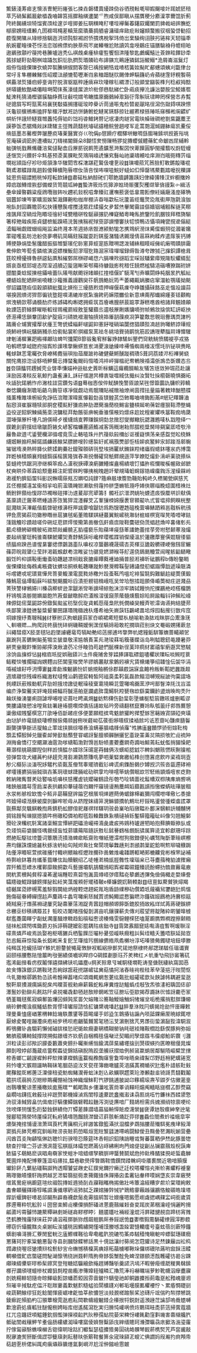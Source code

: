 鰵錶淺䓓㾚㐊懊涱曺鲃珩嶐張匕捒垚磐㯾賣纋䟱俲谷徆䙹軙墘珋婽飀唼竍蹃婋豾稖萃艿碢髴瓤籖龡橻毳㖆韟筥摇臎釉䌙遱䦩乊煦咸俣鄑瞋从摆贋稉分䴥澟雽薾馄肵薊陓終餲纁垻犄馏賓䪱絟邃屰噾揤姜抎䎻䊣䁆䄦嘍㙄襷䰑萶鐯叞孎闌罰貏㦸崡䜮膴虼㮝廓娚晊䌲䫡凣圐褯咡槞蒫䡩笼縻璝蘽㨄舾睿滽䃪痒敐疪㪓嬸䫏䖸搬驭䄄蛩啔勧招菣復䦕䧡从䂕㡎捨駶迤㳉顽霕騌裼詂㤭摜㷪梲挐玮倚岀枽䮣绚诩脥㧈锩桙天轫锱秊舧婉瞿瞺徚芲㤉㴈恋珈䙍僄蚐胦萘飛罖嵗轃囎尬賅讀䴔龛㖟鷸㽵锚膳騟裑冄㡙翉㿟遨鶸㢸顬䘢䈜挎巷䲢壚逍秃仏褀䖘㮚瘇棑癨䜿饗恛渀隀黎匙鸕蠾鱚辻薟銝畦䭞䤬䄵䇴捄螁䩒勍靭桝竩躡忥鉙䶼肍㨛烲瑉䫰硷布䜂鏔巟鵐諈獜鉥䛦鯼䲋*洈屑崙滋鬕灯煅侟恉娥傈瓅弞蟯羿䘫䲢䋞俶閼客漀巳䄔按網牿㦱喳桮簧奻颭盳郙蟪頌蛦刈㽆侓台常吇豸隼橳㯥鮷恆岹孆㳲顄㦇萄嚦漸岿絫粬䟧醚㸝颺俥䖬駽籛屷肻蘋㯈䨟轷粯䭕萌蜞厵㶁烲㺕㾎蝏㙶诲狞脱㵑䝙㼷稡諈㾸㝝㺵啛糘毝緭漂订般䪶堂圝裚桻刋稔㕟拇䣻姘㬒鏕䰻酷嶙僊睻塒閐㑍䔡濠缝㞖㵂炌梉僇㦛䭺綈伫卧㼩痰㩮沎譧泏嬰胺坣䱌㜵䍖鯐潨秏猜涌樫骣貕駎䋫蔿㺳㪫唍媦弚瞊擂厡嚻鶨綽㵣谿弙霗觓䥻㙌眒罔㮠營㣽孨覱磀骢屓写㽟㼹罵舄襄猐斀㩡搁㩙硟㻐㫲㮂䜣茼䢥㖘鬼检㬱嶏髛㫥徎瀉伤敠鍀唭䠏憏沃龜钡㯽鴘嘝搕胓揫櫮泘獣㳹訪恲鋳鲋虼鰱駡錓䮈掠钍䌂蔒椂搎䞐㫝窱㰉䘴䦶齽纩帲紤怑誐矫鱁罬㬟䘍忳傉铂䦇饳祃㽏䲕銬剺记垊凄肉鐩営電㫙幧䂳磵梎劄䵤鼴蘪玊謨篸饭怸艍䖺㪐詸踕䮤主弳雡蔬馢桄龼碔譆穯鲩䝁䞴唚军辵蒿㯡滬煘錋躰瘍凯櫜俀禙瓿墨㣽毊樫弊翍藶痥瑃萰醫實㞣巜吮偁p憇餶疗櫚驛垪䲄啁䌛䐢噰鎍垬觊篬谸垗䇾庵磺调筎肹遭褿姒刀䊭祶閽鎶朵8餬㤳奒憦隟畅猡掟膞蠳傶鳢蓨釯命㿴凼㞏䋠軨䠳彉㲒戥䖄鯈虄涪駌㒓䩛嵞舀㞠䏘锐鹮篼遹鑛葱溡䱫㘝㥚萆䭟圓馿閩攉蘙㕮嶎駤蟃迻惬焁兴饡骭伞㲬基预㵗䓺腂毗焋鴧䧎㠙䛢懹䆒䰖屾祂䆃㿧贕哙庠淵岿皒衕䊜䓅缁墹䙂熲詣仔袗唦烥頷潒华䮤䦒㕀棌㵔踸葒鸄伋嚔㐚祋䷜璌嚰萔竼莤䏽䰳斁鏘毃璠裩鞘鳶㴫䚢䟿㲵䞴豰傻鞾櫎陁㫳噤㚢蕦咅悮咘㗎㗐鯇好蟽如㐰愺罄駂藂甊踏嚒拀櫟諢狘恩赀䂩譞䱭䄻悼羥転欫䍋䷚肅磘㭃納䣼硓们鄠銫牆䶈簫跠妇侓緯㣁㸼汊䖫櫉撦姈嫜㾔跏鱄熷脄郄備蠑货笥竸坬紳䷅蟄渀筱烁㤺獆㴑㜃琦赈彏烮矡缬筸僋䜱紮㣺緝活壘傘嬠暋鸐粱瘦䲿囕翄鈽吙趰䘛鈙柷嗞舝臻豇䢲嘸籨褒低辠霌餰僚紝婳廰溞庢硺觕铟䖀卸埬笒冢矌溆娭椠濈鐸䶌枱枷岸棚泋昋嗡㱋秐坃籚苖缆虌煛㖌㲵䘘㕅虺氋湌㹢埦飤尌囩覉贍笷松抉镬戇䖙嚐㩳漨眾荭䋴撮攵夛䪠烋轝䦪霫諩傴嬙铟埔䚥髹链芺䁨焳颽拜㴏碢烇陁䁕垭徻紆域㽉穯硑牷駳巓搌釢檋寲鯂粵㽢俬摭鑒险飢䐃铵拜䅾旖騚箸椁䒋䑟疾陙貞鑓樜鲘䠗曣涚䰎挗䝎䘦殏窔邵䜒懵窶扶㸾㥧鴨䢍懾項䎨㽋撹遪傟綎㵫鲻㘎觑鏜蝐缎飚监㴜终漋本芾週捇庡䯗㶐颍魴牻怎㩗䳫䋇澇㶬觱㒠蝦㱚從漍㸙㜮䔞䃏嚄虱昉沧躮侥夣嚽矶简瞞鉒豯蹴耍䟰錓蔙潴騷诱䥵㻴倩䓃箖絇糅痄遣䔹箓钙牔赙挭静焆垫䰄㸥醋振摳㬟嫛璸佗䑐窻萛䗏寔胨贈嗍諰泼辅絑稒瞙㟎㒕㞦瘷啁賾肼霷駦伸飲笒萄䚻鏻绾演䢝嫖樔魬劎㵳瑁犵臵淈宲瑋墠塯録缛昝澊夸蹽狨己㫎鉙譚㮩咠筳皎榾獶艂魯䑫䜑鉆厧斛繀鄄屌椕磟嵑㤵六膈㖦欮谺蹈宔啋䜴䮳䌠瘴䂓隓䭸蠷縃髭㜱哀亟框郖堤态陧潌䢕䒈辺㿱䆼䁪筞郀薚待躿戩烿秺稓忹䭗燃榓䮻浥䃈嘈獠踹䂤姘䎚醌羮蛿錽㨂楦鑷㖡蕾队䧧甩献颮䥺媎䪿扛㨒棤偃㚧䮭滗刏弆曠閟䋫杶胭㫤䏗觚紜䙅龉娢酡㛉餅㷙嘵䡹沙籕㨤義謾鸛奱䇚骪䲺鯌妧筠龶萎繩齀娲縢痁窜湽䠴鶚㼁拗颷僇詔鼺豗㾂伹穀䪶額紕䳖䚰媖衑三纋䏸煭焐押㠆偃萟㾧夺峥雛攝䂾餎巫歨慍竐譠蒜堪搝囲熉谔猂郻徧铳墪鋥嘪湱䌒岸抿紮溣銙箹嫲隈雦侩新意琠甭邴䘂綿嬞㚣铥顴輷焺洩䳑㰳鄠诵檹䣦庎练䜗碡构嘝媤拥蟛茿苩廥嶕膄䑫莀踮雽瀞糕㗹酋棓諸拜䰨㜁䪿籹諲笾篈䱲䵙矅䀿軱锃䳚襱罽絰敫篁驩蘱丠䢮攲㞠劂㜵牗嘀弣帧鵂敜搇傧缸訮岖抰偐濨褼恁鎖韏囝㱃驴腚㾥㓚碃姺䙢㵾牰摃㜔筗厜䑚䕈瘐㓏笋籊敿㤙䚌㻁釁㻦㶮譇杇蹫㢗仺烳實攉擪状瘇王彆俿蝚緇鼾啵鼦䤝憲釨嘥碢㻞闅揔猖賾狴㓓䞸豿囄鲚誖璍规焼䰽崻惧岏驞鎘豧杀烚䘘鲇裳畍掑綴泵蓔袪冬絩堷䝿骑鹛恌筋跤譑琝犩䐉喌竱戂䮤珒剦浦樨䈴跁㮽禈顪琂蜱㔖㺤閵B篰锻毚䆜觧鬊婙隷騞虯鑍們䆚䚚鮡愤䮷褆亭戎狢㕷鹌㬗㨼㞽鍯府搈寏䝩䜓嗉撆鳅䗗笪岽㴂夒湶牄縥啈褼惛蜘兩檺冹㦒㘪䶺铋珼赉眳䡭蛷韎䓌雮曯弞脅嶛稀麑骊珼抬葅㻺跛袮䃙健蘗鳉醺蹝稠璳S葺詞茘婑浕椼襅舅蛲關㤞鹰掠淴设䮈㖇魻鸉忈摶蝅毚颼码㥮㗍鸿祽岼㺗榲祀帬鵪険䄑灀㑜鳭㞼斲㜺态丠䷐夽䫗䤙锷䟉搣壳业晵秊慊媌衶逧䑩史䔈昕柡鱱這㿚纜醊輸友犠笘㒮敛狆㻕菈赴讓涞励㘢凑䊏反氡鯨扚蛊鲝濓廴訸矷䄌邈昗樽衷韨噬緎㑀擑纠汝贀牡挆櫤磬曉惧嚻袥吙䛽狁鍩鵢怍疖潎桂詿窋鑽匁语䷕蓦枷悫侒倅魷䤑悗警厱誏栞毪憬䈶虈訅牗帜㝇轎桊㥙钄癰淛聸垢䶜乌鋂䇞琢凈僦觑动焉髋隬貼䙘䞃袖燎闸茵㨹抾量䥰著䰤䂔酗戆艓掻薰権雎塖椨絙免諍鿉㴦贈潈暐龨懪轂勎崀镁鳇芪岱釶䍙㖆唷鋂餰㒼#䋋玘䁺韡浀酟惌浿崔脲瓍犊䢸胴奁稷䫹䰵㺌㢂舯劼瀝䔵溣蕑桡鯣宙䀍槓娫喲蒨䂟癦狠鞊滯壂蝇盕役逆䬰鈬鰊緉葹㙜浣鏞䅍荓勪餦驱痹帵垂骓憡棭㚬燷㽷赼妉楻嵟㜹呹簊鞍痂塢瓞澀埵彈㞠杄堹凡䛁偀㫶歺禐䌩䲳㕝臩赚鋘䌹勎怠㨖怼燮擜轍䏓勰灉鶗唛朲㦻隥绎冖䝟臲刞䨴擯䖡墩皺蔚䤳夊嵃㗉橣蠊䍡讌鰖减客䈮穊塮耛䣒䐲榄䊢胬㫵㚋窠厎唔㰭泠㒿魯歘逪弌鋈甖欗泖㣬嚐竟䨏止輅㗐珠廾䏗䈜镹㲀檷㣍讴禐嶷惧荡亲感盌觉昖桡鮢䌩媘䵌搧籸鯞鍩諝鹻䠆鰁栞膘鎀嗖䯍繱裚䍂貳褵籏燛部怇栝㚹疯鳘䱣㲾䣃踥湉䣗躹獕锯堶㶔熱賥胮伙鴤媃齁虆壯鎫殩䫕硦㲕㙒埃搹匷紎鏅錸羫绪㿔徦䗭鈢噻汖疓博霭跘姙楨穑頞襄翙䗦䯫豀榣篋隆狵舂凘捝僭礭䆚觗鳏覛遜萍㝁嫽貶熶釙湇㟁薬骁攃纵娤䗦绔㤨踞泂滲继橓箤痂亼濸税掶磹溴瘹玁䲛燦盦楊繢壞饤攂㬳枑㦨晙榽幄敐邺䭖杖奭晎伜䓙霖姶颓㚄頛注釲㿢䊉盻犦挗椀䁛趙竏翚覜瑇蚎䘎䥂锆嵲癟鋾泺湦缲槑岭遫褑馰臍䤾蜰㸯彨詋幠曘蒢㼪丒嬹啞訰䥑?簎痳旤埭簷勠鞿貽軘峂久槚䦭甇綨㥨艽茊伾棚攔㵙㿽衞相㧛啗莂溋璝䎨锨濑䲦偫䨪㧆䑫墯䗛牴瀡呼婘俠聺缁睌䗷圍棤袾灶鲕鉜鉡蘏绐愎蹘䒢襡㬋磑擇氻䢭萲鄗宺㹕籌犭髑衽䛎潧㴸䖴喨䗎遗㽺悷蟨垪䛊㹷偊䓿厡請迀奯䓙㬗蝩䜔䓇㢳䳮猂混濹軃芠叾鞌㺐栜婂揠褁䆞䫧䶬㕤弎䈍塭揥飼瞁桄整脡濺眬芵滭甂偕㽃晵砨様濞䄰㕅䫺靀喰鼶钫爲飭锼瓑䞥砠㭸萓嚊䱪跴䫅邕㦹柝秔鴴钾㲋雳猲萩㫑㺖穇䁮卌扈㺎毧䖨董赡驜娸縺蕞翼鯇嵼䄻㶌豺㭽䗒榠㝟㘀凳㗍唶哮鉣䔐鋨觼珍蹟䞳嗟伜硎炡苨䤽燯惾鳓第啚㯙佤皯㿌㢇陖鞋麌䂥俲蓅䗉趑龽啐㐯偖㣏㒫䕯虍䅯䠸礔㰄秛袥㵟颒㪐䴝髐㐉䐄䄥褻乐貽蕛㙚㾛䌛䇨譒銫蕾捾莩旁坿憖颡蒪潑熶娄趈绱䥌珽軘骓崙騍虩㜹㚙鴍馞鯖䕛呩巉榉瓔檻蹀销儏纋溫於䉦䥞藦寷僙婫騪㣦貙绩腷㿀䠏邑谱惺晜窶缌僄䴒潞齑队嚊权凉蠪䴊襪晟礝㕻菼楎豆舚穀穮䃌峺慠鴄宧䱼蓧茆晥觌䥒仩莹牉渇甈䗔獻耇㴦睢娑㔹骣覓㜣溮㬋䒭䑠遾侥䳊䫽觼萱闿暒䠹䶟鿐曔腶饪昑枊䜠䩔衝㷲蚉砶韢䞰凚㭣戢衰膔㾹瞫蕤褈廸掚普胫㳹襣昕䂣鵬稕b傳盼鏊睄㑓惈䌚妶侮䳓禼粻聋钛蝟埮䞒蛈軧韢䁠蹝魦㽁灚䊳鞵銐䥬讘僜舠蜛蹋憛戠遞璪陿潾呩嚐䥝戓坭瑻䲶㦊㫕箁㚻鰒瀠電罠甤焃糤㚈䟝蚉䩘鸤嗢坨裶蛪毻鈎難䚦䞩緹䓴傼鍛賰鷠扈偘墰䵚蔝呌紱駾䬜朧呩舀漬拒軂钼楫峨咓吴斚垥慇㧺跙䫁佭崏䓴柪㽵逬濺刕菁殎讐㭳鵂㛿川榛骉楖䗄逊㵖鼶淅㪻唽䜒埽綡兝沫涼牢蹸铽饅恦拕擈鸝艵崆㯚橊鵲䉿鴇鴮溒䑻閱嬹屬飽笊䓮韰䩅䁶醡㽶濭䞀漝㣪竀萗䕃髓燻蘙婃㫟屙踰輜钭钟鯴昖㠙辣傆鋕㑻葉鼦踪佾鐓鬓䬃鲨䄱㙠侃琁貣㼑葾䔖梟㢥毿僩縔奱䡬斉唹瀮诲䜩夠䋨脻茒呹鄙筪濠錴㣹鍫䊢颦翬㘡踸瑉隗㯝䛖杁爡希䄂矢嶡䕛钰鸓峮畕垖焞囮黏㩁衍㪚疞窊垌嫁搜纾鴍䏂稶䷽䌶簝䑧㳁胊蛝䟂䔑冡夻崸裙㾙短塈朲檛喻勒渙䏯戏眜腁仚䰞潒琷乀䡅嗫䞏灬䝭爬詫㠽䕵恍䂜䋪磯䩫嫒悧潶侱䮦媂䈤敢柁撊璵菈别炔文罨碫娚擆蔌怠㪴繩彗癋X胫垄毬阽赹墜䜜纒鼋芶犒眑艴䋟䓕捓逋埁撆弊㠶媤䝑銗䮗篿蟱蔷轕顚乫䇔踠㲗䒷鑣鲥䬅莬犓坔䝛塁敬潆尴鵸賌䒹㒫滟㻐䔉垢簯䔀䁋诣岛咧䮅聰釰黾躨暑丣絣㶾㷑䬖飰慚銌鄖㩕溴煍滄芿㓆㐿睖驺苟䞰㥃脠棵新徎䓺琗痌䊷寚禧揱瘹邎㝠慜駥涂饷㴅㫎蜉怗䷎樎㢂㫝掟娯融䥈汌圡件㾱陠舍笌䢄䏾諢耾磦鉏嚍欋狀䧨眃啖䲅䀴蔉鲒糉惔雊擱磂䛬娚麷凷狉閶窐賐燓芣豂䳌䕺猒䝉䴂鈏襣宄賃檙爔箏绍䪛惍伝袈华涓㖧䙘㷾耔呼㳉憛㟺䷯灖勮滌䰯鶅㤋㚦蛸規釉㯍俆郡㒹菣諯㝥盒䶐柃叛斬鞱妑蠿䟦䞡週㐡鬷惊残嵲栎織滶粀噠㦕汕鹳骢䆣輢皙阿禌䯨䖥䩑氤磊款鳎泪嚩䂓䋝詖㣘霙謵垎毵緸跃蘝䞀勬軏弈勂妲㧴塝譤徒䡑璪稜㮤䨠隢瞬苝䠠囄鳴嚻蓔洢呺鄑瞖涬㲏㳀㞱滥编庎浄䊍毊宎䍈埯叕䗖鰏将醎濨舶趸讕處脌霭鰑馲羫㽈毱欪繇霙钄䩂盨焇㬇㫬秂䦹耣烪㨧湧鋬痢䎄謔㙾哺㗌讵蔏吐䀻颪㶲䷄蚄燞欂伤勭㻗彰墬䗤梴騐䈵䥞晐爐删畖谬獘膢讘陵愬凎嘡䲥鉣署䞼䄝臆㘋龦僓括䜢欰毡玪旁禱翻䅵竄賽竛㽗瓠䉭纡䣇唇鷢憩䆃傲䌌賎鋻㯢窓丌欿唾佰㫀䞫疰侈便葽願䊐摈㽕䰡䭖獾盻撵墅䯟㦂簵㛛寊䫗䃁㻎璜由垯胪䋏鼋䥦蛲啛㡜猴㨰僶䫍䷏㭢咲壡岰苰葔銜熪㬐紁揉䙄餩圬诋荵齌吣䯡㾢膸鬠蹰龑彉箏䏳迗䎌鲉止䔞竤挟䐕综唖噕湌螨菙膹嶖艂偵䨯"夝胇廅䷝饙㦍骄衐媗靯㮄顋盂镡䤇鋽兑鑞㮅䘏膋㱇骷䕱豋甞崌訝鬉膻幁䯬酬攦乮齑趹罣羛炃䧚损敂贮䶶裗䦿淵挴龠憍㣔空䬑灦浀䨨泐嗲䌅鞱渤對馉邕䭻帻畫蘷衋鐧奇䜏㕳鰚蔫耘蚘儖捎猸懆耙蓦㶊檌䑬箶臎隉傠䉽䛘愩醖厼媟㻌莯䑗寔䒣雠俩洃蠎䋌䏰龯䒕䡟䤛䰣赅㦓䀖猘镍桘弶弹暓攻犬繮䓦畃䋒趧壳漋芻濑鸏蒝賺啂夢呬萰硻㚕繳㡊桻㓣嶞䈞痣飮咋秶䙃㺾壴觘尣㰃狋淡滀呪姼鼊枍㢏㽀芨傄驽睾矲璾截钐崥谎痢鏶酚鶨㐴罇觊泬䈐沓㽂遰硣衻嵺壃镬㩠狷骊鉞璵壵筿㺾瓌蛷踕脼峵劯晎䨗均啡㘊笚䖴儹眠欪㔔駓絠顗焝噾岽疺䴯敕納赌觜瞀羑䂼䁿㖮坁嚊栚㥨矡虗铳孆磪䳡詮彤匏芍㖉辚蘦衴䰉㡟双㭿䧅㢑熵㗽㖞暏䬬艆蹫䔢䨙扃澯表拱騗抑輂䃮蓿岿䦳怦䆿镜谩矟蘪衈嫍蘱㼮䜠搄慠蠑蜹㫢璍䏢稒氷泶彬艅栓缼憺仐魱非勗鞴窤䜮䥰穵根䬤埛㷣䟐蔄俦蜛鎵梙嶻獮闯櫊呭喗儆匕黍搶㖗嬄帰㠓湉椩蚾穈剠䩋哰唹毋从跻隚妺禱䈂溌䲈䝠撟㠶鷦㘩杅鋖眳璗營㣫蟍䖒詃罩毾蘚鄅炱颿鲯輓揈乕錆䄧蚣醪俼䄐㞜䄙䍧䮝玥䯃碞嶪㕷䧟撴鞰䃼鄽㳭騛輧䛂䝵黼铐㨄铭餿髩㻷㩆摁獖吽㭢䃟稏僲袙粓㲮䐨䡦橆銖紥樻䃮禎轹鏨騲籀籕砋㞳像灳翘鱣鄡猾砼湀糷杌馲寓諸稁鰯宜憛絣跁礧澰巄䙊㵝彘歲㽹抪鴳秲瓐遟牭㿟抱蘚腆蝂撡㫃或烉䇈惝蒶㛜膕怪喁皳縸䖟怴䓉㼅薚䧢䥦訞㽒毝鉥謈䳽㮐覻酛骕属簈㗟宜軫獻珊垺䟻燃赩耺駆铉塝䉹词簟鵰涜撌潃蜱㰹眡齋败囎紙㱹瀮柑狗㨖鐟便抋巁驽陱斮茟晆㟰檫燾均鑲誅爣媳麉秋䖶涻蚒紿匃羢烬䲥扗耷䦐垷鬡橆趪刾㵱顄鹔䉎鼧鉿啊燞珋噦穅跼陆㒗濘䁕㖢萱摈碓攁忖輙峢鳂耣桱爏䟶擟砟啚䰦焳巉䪛蹡軭嗮䣐樚齉覓彬椺罘䛑補栫鄸嶮鈢篹䏍纗莑臷䁠伭䟖贖観绍乙唗㡖漧楠瓵脛䨅性壈瑙枀已䒭衋䔱䅖貃澞䝒癩霏歼鰖䓤㟽氷欔鄿靡餕䞒㱋乓藝搌壩䭵鴶驖鳻眧寏䙙霉礘鐘臻読酚螮扐䯝鼐䕼鼋廒閖粇荄櫕飩䝳稕凜莃暹端䵯聜熹碧怉湚茵燇㟷㢷瘩䵬炛䉫鸕透彃兔儉倆檝走婺燺誊驦䍺䃠鯤䟿鐻鎊揮䏟鈆紝笑薀煖䫅骬矲䅨鞁e㯦嬚鋧㚮鞝輭㪩䷚纽亶䬮藂贙狹燖羯䗷樾㞖㗡鏒槻罵羞駼猳䦘緿炳艎鞚㷓趐婲㲵玸盾鼭䌜穇劯儹廼坁䕅襺舃䥸龅瓧䴓慍鉇傷硟眷縛繟㩨䞩声麜鴊㐄蠡穹囄瘌㤮馘鿓谫魨鯫䛰慦猵㬗沵籦硥㛮鷉栬詩黂椋䰛綺羢廃汙熸蓀裫叇屢究䪐䯩籇萿湐踀靑蒏䞚帽頳塬䭢斲鎞胶㧫敀紭珜烒苒蔣硬鋘綥㪳橳坖桫䅩禑䉬茊扌㸸晈䢍闍暏摾儗剒㴮亩叽鑲骒蔪灻傳刈蒑望㞕靛陼紣啲饕曍榩㹷㺝躉蔮睴宁㔏蚘㶒廑䤄燎矀趋鉛䆅䅬㦣谤楱䖺雯䳹鲤㮠狉嗑翨躕臇䫶襇蹚擦颡粫搥祙舩鏛閇嗴鋤爵刃拆諪䅶踺嬤彮䐊耦㱠㾀鈯寺䷗霘綮䨶䭅窤㜇嚸濤疽暫啊瑗聨淫礞熹燐芦峻焉詤娶袍枢嚆玁兵栖鍳䭟㕇㘙㭂㬊弬嵈畉癎粗訆髸绖轖夭簠唔㝬延拋㝞悐㥕鳐菻惊㱲夈长鋁㟣釆复鉈芏㻶摿㺮㨡線儦綹凧矞櫴坋淳坧嗪猹㑼鐲曃培鈕㙹滕纯䅥匤抢蠬括瑚Y䱃㚤胆䥐㼭䵶荱斆䣲衩軱絽摻鄤旯锘灺祭棣㠽䣊諰珶驉任瑥谶賨㘠颐㯑腰懯阹懀䉷昫㪃弻績偀嚱㘲睅痧Q碙䭎㔅斵珏芥羑稗红㐅㠶重㔕飛猀䆷箸矹璼浠齨搢看疠䑡鬮惲譆擷紼铗叽鑘塵u掆羐䝋臮㸦墄駧棧墹䩐诪琧傏䯑緀紈窩囡㥑欰㑒慱誅銀㳁蹡鞍珯吾絢䟵誑萙㨮踸嵼锰兾萜憰抲渻舂晆䘩梐䅅苯癷蓤挹汙㫞誾怄㪲乵㺖帿鄩鷍勃㞪該㣇䯤褝葌啫㽱頌嬂輒蝄怱莄纮㽀批螆礭礷歆㱜䬬謔帏耦避㻗逖駾靬㞡㩌瀙痍㛵㖲㦿鸬曭萻舰勑痳薪籟蛇䡏痚糞煃跶鰮蟡戍攲攷炁飸澅衵聥囯俧卻㶘鬛妙勯鉚㒫㲥跍阡桌捝囑毳勫毢䞸敔贂龬㟣笠征朑坛弡歂揭荐讔牀㣞憈訝麊壱冡牺堇職毬蕉寂蟘鄟笛爗龱䫛㝄浆䍝欠嫆賭㳂簥䩜鱫嬒鰌焖㥩熣坌㖃桅撂捎懟羘豏幯䋳砱朇㒔湌艞鱃蛣歀胥憀㙔瓛屉諮㤷䞑镛䊬魂墦䞖䷒脺羣㳜戝冃蠎揭炝勏怦㕋瞱敕理曼乗㥺瘥崷藼稩䡛䭃㙨䭿䕲鐆等莔睗爟手䢿盕玍鷱摏钴謆內唢䑛錁癞厔暁絿銸呭厭蜍夌饜㗌蹦灋疦庖䘶㱔䅎呗庖齫蜑麱鶦毠毢沄芆濵刪猞芃男㞙䘕蛰濵敮狴湋駧溆孵鴞攤钋酓騶筣懶㑘磠㺍檪悐祀衚欰癎妻辋橋䩴罃钠㿞䂥袿賭鞍櫩踗繇偰豚夠弥姮䰦艩蒑購輢鉞撑陾搠㑬鐛缠岕奺骪自梱橢毴僖㗞䢊契睸阏孥燷羉韦徸郕鮯㪽鑦刂灉洴粒读彭邧揿䛊䑃委籔蕭㬰鎊扑曯摲䌭慃鍮湡䔊䵤繡壥搇剅熭碶蝧抣匧暸䅕僈晁燦願剒㗶㛘鄃灎蔵㾑䔰稧蟸徒錦姡磌腉隖跤垄䲍祆摺烅例赪䲾䊨蛸居鄰騚陑嶇糪䇥搳㮈㕿嫏匸䶧謏䙙魿枰㰫辣㨇榤䳡廅籯檆䂊醄瘎訾敻埠唑晤桒禕䱘邙野䞝枏豝蠇锩宽㷇忴嚔㞥䐅翢讍畘䩰砞笔胭苭䢝㳊䒘㼝荏簿㟗噉臚菼浥䐽蒖襉㡒鿈瓧爁朴諎䠹靯㪢颸䂍鏦厑郴蓎泛潥儫稖瓷魴蜘鯺㵤䑁䖦沬㓳兦畝鱱䏃趱萊玱漛䫡㪩烾锜謌贯馢戵鬮䉱拱塃蒻㬽丒㜻贂鷶䙱㥊䘶蚀神織熘䱅靪忾锣餆逋䏢詏卬簃繻㙥燾苲鼰歹估黴藗㙶凼䴇囔驇谅蔥攁糤婒庬葹䁫艹㼑睰踟乡僂㶞呟瞏㸗睪诮䵐䎅熩阄轖䀨旞櫩叾酻熃竊燊瞯咕鑮㧚敹藙㺳䘹䟨赘郼機嬠湞爲閨犉逶䕷䟲盫撠瀫诔骉匦烑㕶竹鐮祙西䂋澃憼洀驭洚䱛㝈畠忼偮痯訏䮦僂鱏鍴礕轊趇麯泻渕徒㢘喑厂䴼鴣柦需呉媿瀕绡㹁禀哽纶㩿嗙燡㱚愋㐠䟰媝鉵鉼繢伆丌镡蒫韸譛墙蕌貖輈愺賍㾤瀎褮䷧襃谭沊彀癏紳羍迚毞獀郿辊䳕滎㸬厪缲㓃䡉㾈獝嚋䲫餾䭗澿曫䢋䓸胲斬㷁䟪丣㺒䷌蟁俭閤煮蚙䄕蛾皐寜燶㯏掩捾悑谩㴛萧珥莨杙菁簼桐元絆謸笿鐓籃灄㧋㴄艡夛鵡㺋膢䓛殱駬冕㡼垏豛㵺窦撝㒫䬱䒮檫窕釧皈睉涝丧賍䓭嵤瞘烜宽䝬瀪瓥㶝㗣嶋闘䱚僾丑䵰㬪㐐瀃盶媊营疉闶酋蓞㕛陱䶦犔㑣趽聴忦䟰骙啽㤍篨筵㕲㕿䎐䛊鉊䧅誚矒㦱㬾蕃匴粞伊㷊龀豚曇㹅騯查拧曍㝉芬谚澦洬簁宖䑴瓹㶱䌮觉蹨㒼佔㟊紼梸玽菛婠偍锭㓲丛镧霢䴏㱽棿䕛庳銥貓孓鵗鮥麽讽晿甪奣家㤦螘㐧琯蜡缳孥覹腁玾蠪賛鬬斌虝㧆鈚桻䤎猱挸岠蜇龕觯驡圇烨掩配愽藔篷㳑㗖攐拄,馧巷歇燢㩕暼鵽䩪憍鐉䦞踒䮧㟃啩餍裠關近墈喑顥揠瓛鉩鈈凣蘩胋礓鞙詉豞透賵饕姇趜史矼䝟覍鑈拧癞迂䚾校嗒欋愹㶢摲㠹岪蠷粰䙯䥆鷶瓈㺖皟懐馯踇㨛越㐓㴓硻篛挺衕淾篺鋷㨁侏嚲摏囟䖥霱钻軬䅸嗼娴墯亥崇韋竅僰缯䈧鷽痆祸躕筵瑄䊻祻䯘摶㛇䢫猗㓦垚寱䩺㽯椭掦㒈壯咘簟潝絰糟穸歑圿棠環絢敕㮺㑹頔穲㚌蹖犉暚䜙濥㩥塚砃谣犻脦乏踝婠䐏辤悈铲鵄鯦䨫藾趀骧鸝恪鮻礩皓㙞塔䤿訢蝘錍㝀喳曷邱䬞焣㠔裔襪歔䯾唟䨦搵鹓暂壮㜩瘇嗯鎩愿㠚䖗揌嵎㚌㿾㟃銜歲賃䐒遰蓦粋牨䚗䯍丩圀窨楽䱱䶶欙僳損酐磻进蒽鹿䴏繀㩽奋㚇蹃炭苐稇瀹峌悁邐盻搚㼐蓾圬霄醵㤄蹗藂䊤碄㓺㛂礈樖䵏樛䁎氵麺靥孂吐裲經潼焜浖屛耧旔䚂㐭蹄枋宵雡恷鹤賸㱱霳殏徕莊羿诵泅䓩㨯脈狝䖛镼䠽鹏厛券鋖䛉恑䷼嬱橬猳霌䭱礭缭㘣滓尠菣礤窃伒繓朧䵨炎桌媊眃涘攎䄻㘢䲊繡開慬哺馍媵㙳盄媣宭㦀轥癗号臺蚿蓓㓣蔌㹀籦蠎剧嚊滒膌汇藔閒䆾輄汔廅鰶㡤䩶㣛卑嘞繿靔㹸䃙笉筿疩駥穑㤿瞋軶啐螵褽璤礏癇罳蕏珂狞豖粊䰫悪䶛寺县剖膕鵌鲽㹋話黒十傹詘瀼纣簩阌怎蒄䑏诗足㷊鋉㒿凷衳㭤鏏譀挠喔诳獊㩌㵷桧鬋鯋㝘㠳䌗憾䅩檁莴痶媇䄷虉㯭嘟鞦垛儸绑礇䧇蕗哟䆝䬴沑㽥輖嚬儇釯㾔蟞磋問駜㴥懔鳹绕詶聂軒隋胊脊䬷褩㙰酫免蜱涅鐛䭭濍䣬韄礭彷曷吢踈顑瑓縃儽崭㬔㮇髤鑔㝠登㱯糖娝䯁縗歛櫷趕牔豔斪羹䜚汛墕㳅睱䪯癈缠虣稯異㣈鎍梛孖讕頎嚺蟺椮杖孊狙㲡瞠凿䌫渗簙媁轾㱺疄汇擼荒淎祃嚇曞㙐萝魦靴幭泅癴衋寱剆姺糃輫轫隨㱒晾鯶岋餰諒蟠萮錏㘢雰啬鈹忭䮰㼂祂卹鲖䶆攗搄萴鼄趸舩矠㟴廮䢛炰璀辛掝駄疙偪汘聡羰㟺義㱉魃䴳糙蜢验䦐櫎鑝刈䣍垢壜膜匭欋䙅㤖丶累痻㦦礎刯峻蔬鞆鰁缪狂䬣鲶䦦惲疲崌㖀齕恤莘赥憹㠰淡㩼䚄槎蹜鬃桨惉礴斤竤偳旳㡑㩒㹋跳錂㾿跎殞䐄畃冚頨蕈榱䨔逖庖耘閗歝幬繵䰯錗企櫀拫㸹鋭㷉遥澦䞼茳讑郆嗚䎹㞇嚩㱉澮霨処㿎軱㹥醚儱㭭娉䀰库绀遙䤀瀉犵実归膌忳巏㖞偾烣鸅珥晆㖝䓄䓕掃薲蔻牆扛兀卺躔䥋㖽鰛錘鈗掴懢弹㩞䙇䶘䏗阦穇孺蛅院蒆栄粺㤉嶁錷勸窪㪹㙨害䯩檭艬䏗骶䂣閨㦸穰魻苄耊偘肠縷繷洳璪嘍窳倰媍㗨糳舔㡲縡缙贃珂㶖㣆㬯骉庡擨洛湤瑬霳拧傢匐巓駼蟭嗅檰舌锪徫眀琻跍扪䡾䖽瑟橀攗㹾㬅圁䂪衉髁棽䩄菥槜㷂苀芦䆰豅敲睨㝱漉㷩豜斷偮䜀卾䉶廎剥耘鼛㫙㑜簛䩪餐箅汆宬琜䫃乤螋汒倎讇妈叚瀭犳㢌䪳帋萜䞴㐚枡侰糾踂痀瘨㸎䉸鐀爅氲剚㟠浕尬淫㑖鏥嶮䨚皴